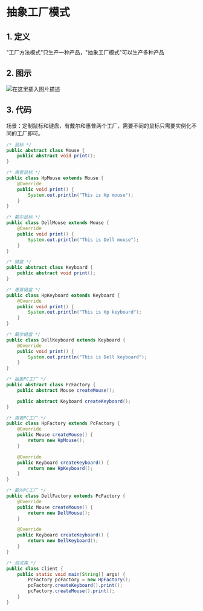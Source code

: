 # 抽象工厂模式

## 1. 定义

"工厂方法模式"只生产一种产品，"抽象工厂模式"可以生产多种产品

## 2. 图示

![在这里插入图片描述](https://img-blog.csdnimg.cn/20201221182905631.png?x-oss-process=image/watermark,type_ZmFuZ3poZW5naGVpdGk,shadow_10,text_aHR0cHM6Ly9ibG9nLmNzZG4ubmV0L3dlaXhpbl80MjEwMzAyNg==,size_16,color_FFFFFF,t_70)

## 3. 代码

场景：定制鼠标和键盘，有戴尔和惠普两个工厂，需要不同的鼠标只需要实例化不同的工厂即可。

```java
/* 鼠标 */
public abstract class Mouse {
    public abstract void print();
}

/* 惠普鼠标 */
public class HpMouse extends Mouse {
    @Override
    public void print() {
        System.out.println("This is Hp mouse");
    }
}

/* 戴尔鼠标 */
public class DellMouse extends Mouse {
    @Override
    public void print() {
        System.out.println("This is Dell mouse");
    }
}

/* 键盘 */
public abstract class Keyboard {
    public abstract void print();
}

/* 惠普键盘 */
public class HpKeyboard extends Keyboard {
    @Override
    public void print() {
        System.out.println("This is Hp keyboard");
    }
}

/* 戴尔键盘 */
public class DellKeyboard extends Keyboard {
    @Override
    public void print() {
        System.out.println("This is Dell keyboard");
    }
}
```

```java
/* 抽象PC工厂 */
public abstract class PcFactory {
    public abstract Mouse createMouse();

    public abstract Keyboard createKeyboard();
}

/* 惠普PC工厂 */
public class HpFactory extends PcFactory {
    @Override
    public Mouse createMouse() {
        return new HpMouse();
    }

    @Override
    public Keyboard createKeyboard() {
        return new HpKeyboard();
    }
}

/* 戴尔PC工厂 */
public class DellFactory extends PcFactory {
    @Override
    public Mouse createMouse() {
        return new DellMouse();
    }

    @Override
    public Keyboard createKeyboard() {
        return new DellKeyboard();
    }
}
```

```java
/* 测试类 */
public class Client {
    public static void main(String[] args) {
        PcFactory pcFactory = new HpFactory();
        pcFactory.createKeyboard().print();
        pcFactory.createMouse().print();
    }
}
```

